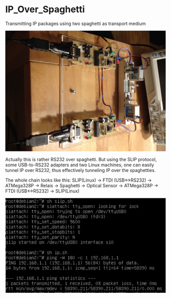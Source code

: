 # IP_Over_Spaghetti
Transmitting IP packages using two spaghetti as transport medium

![Alt text](doc/08_CompleteAssembly.JPG?raw=true "Title")

Actually this is rather RS232 over spaghetti. But using the SLIP protocol, some USB-to-RS232 adapters and two Linux machines, one can easily tunnel IP over RS232, thus effectively tunneling IP over the spaghetties.

The whole chain looks like this:
SLIP(Linux) -> FTDI (USB<->RS232) -> ATMega328P -> Relais -> Spaghetti -> Optical Sensor -> ATMega328P -> FTDI (USB<->RS232) -> SLIP(Linux)

![Alt text](doc/10_Ping.png?raw=true "Title")


